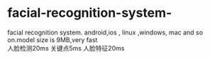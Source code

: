 # facial-recognition-system-
facial recognition system. android,ios , linux ,windows, mac and so on.model size is 9MB,very fast  
人脸检测20ms 关键点5ms  人脸特征20ms
